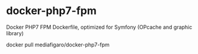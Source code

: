 # docker-php7-fpm
Docker PHP7 FPM Dockerfile, optimized for Symfony (OPcache and graphic library)

  docker pull mediafigaro/docker-php7-fpm
